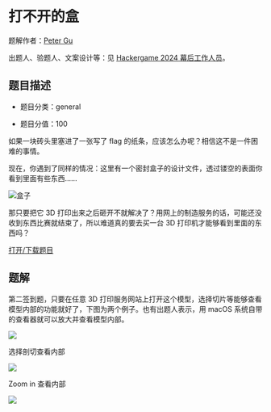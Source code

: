 # 打不开的盒

题解作者：[Peter Gu](https://github.com/regymm)

出题人、验题人、文案设计等：见 [Hackergame 2024 幕后工作人员](../../credits.pdf)。

## 题目描述

- 题目分类：general

- 题目分值：100

如果一块砖头里塞进了一张写了 flag 的纸条，应该怎么办呢？相信这不是一件困难的事情。

现在，你遇到了同样的情况：这里有一个密封盒子的设计文件，透过镂空的表面你看到里面有些东西……

![盒子](files/flagbox.jpg)

那只要把它 3D 打印出来之后砸开不就解决了？用网上的制造服务的话，可能还没收到东西比赛就结束了，所以难道真的要去买一台 3D 打印机才能够看到里面的东西吗？

[打开/下载题目](files/flagbox.stl)

## 题解

第二签到题，只要在任意 3D 打印服务网站上打开这个模型，选择切片等能够查看模型内部的功能就好了，下图为两个例子。也有出题人表示，用 macOS 系统自带的查看器就可以放大并查看模型内部。

![](1.png)

选择剖切查看内部

![](2.png)

Zoom in 查看内部

![](3.png)
